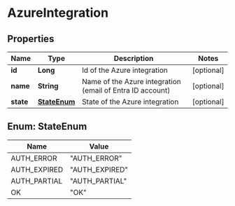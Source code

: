
# AzureIntegration

## Properties
Name | Type | Description | Notes
------------ | ------------- | ------------- | -------------
**id** | **Long** | Id of the Azure integration |  [optional]
**name** | **String** | Name of the Azure integration (email of Entra ID account) |  [optional]
**state** | [**StateEnum**](#StateEnum) | State of the Azure integration |  [optional]


<a name="StateEnum"></a>
## Enum: StateEnum
Name | Value
---- | -----
AUTH_ERROR | &quot;AUTH_ERROR&quot;
AUTH_EXPIRED | &quot;AUTH_EXPIRED&quot;
AUTH_PARTIAL | &quot;AUTH_PARTIAL&quot;
OK | &quot;OK&quot;



